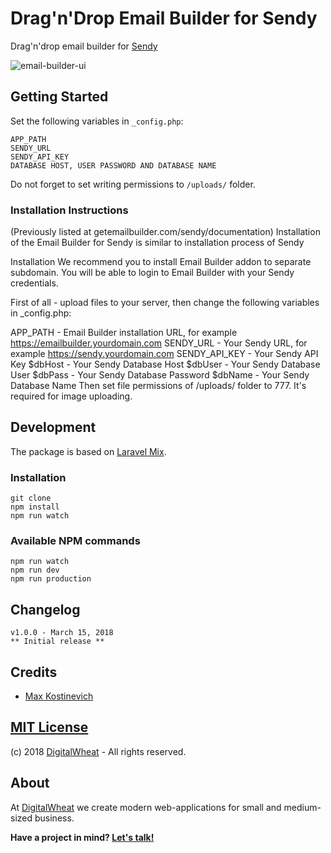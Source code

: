 # Drag'n'Drop Email Builder for Sendy

Drag'n'drop email builder for [Sendy](https://sendy.co)

![email-builder-ui](https://user-images.githubusercontent.com/10295466/37458623-a03b9c4c-2856-11e8-9061-c8e126937729.png)

## Getting Started
Set the following variables in ```_config.php```: 
```
APP_PATH
SENDY_URL
SENDY_API_KEY
DATABASE HOST, USER PASSWORD AND DATABASE NAME 
```
Do not forget to set writing permissions to ```/uploads/``` folder.


### Installation Instructions
(Previously listed at getemailbuilder.com/sendy/documentation)
Installation of the Email Builder for Sendy is similar to installation process of Sendy

Installation
We recommend you to install Email Builder addon to separate subdomain. You will be able to login to Email Builder with your Sendy credentials.

First of all - upload files to your server, then change the following variables in _config.php:

APP_PATH - Email Builder installation URL, for example https://emailbuilder.yourdomain.com
SENDY_URL - Your Sendy URL, for example https://sendy.yourdomain.com
SENDY_API_KEY - Your Sendy API Key
$dbHost - Your Sendy Database Host
$dbUser - Your Sendy Database User
$dbPass - Your Sendy Database Password
$dbName - Your Sendy Database Name
Then set file permissions of /uploads/ folder to 777. It's required for image uploading.

## Development
The package is based on [Laravel Mix](https://github.com/JeffreyWay/laravel-mix).
### Installation
```
git clone
npm install
npm run watch
```
### Available NPM commands
```
npm run watch
npm run dev
npm run production
```

## Changelog
```
v1.0.0 - March 15, 2018
** Initial release **
```

## Credits
- [Max Kostinevich](https://maxkostinevich.com)

## [MIT License](https://opensource.org/licenses/MIT)
(c) 2018  [DigitalWheat](https://digitalwheat.com) - All rights reserved.

## About
At [DigitalWheat](https://digitalwheat.com) we create modern web-applications for small and medium-sized business. 

**Have a project in mind? [Let's talk!](https://digitalwheat.com/get-quote)**
